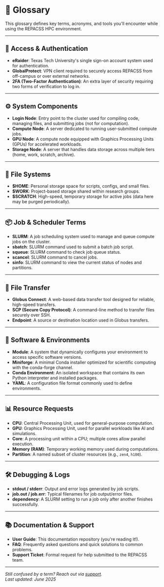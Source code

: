 # 📘 Glossary

This glossary defines key terms, acronyms, and tools you'll encounter while using the REPACSS HPC environment.

---

## 🔑 Access & Authentication

- **eRaider**: Texas Tech University's single sign-on account system used for authentication.
- **GlobalProtect**: VPN client required to securely access REPACSS from off-campus or over external networks.
- **2FA (Two-Factor Authentication)**: An extra layer of security requiring two forms of verification to log in.

---

## ⚙️ System Components

- **Login Node**: Entry point to the cluster used for compiling code, managing files, and submitting jobs (not for computation).
- **Compute Node**: A server dedicated to running user-submitted compute jobs.
- **GPU Node**: A compute node equipped with Graphics Processing Units (GPUs) for accelerated workloads.
- **Storage Node**: A server that handles data storage across multiple tiers (home, work, scratch, archive).

---

## 📁 File Systems

- **$HOME**: Personal storage space for scripts, configs, and small files.
- **$WORK**: Project-based storage shared within research groups.
- **$SCRATCH**: High-speed, temporary storage for active jobs (data here may be purged periodically).

---

## 📦 Job & Scheduler Terms

- **SLURM**: A job scheduling system used to manage and queue compute jobs on the cluster.
- **sbatch**: SLURM command used to submit a batch job script.
- **squeue**: SLURM command to check job queue status.
- **scancel**: SLURM command to cancel jobs.
- **sinfo**: SLURM command to view the current status of nodes and partitions.

---

## 📂 File Transfer

- **Globus Connect**: A web-based data transfer tool designed for reliable, high-speed transfers.
- **SCP (Secure Copy Protocol)**: A command-line method to transfer files securely over SSH.
- **Endpoint**: A source or destination location used in Globus transfers.

---

## 🧪 Software & Environments
- **Module**: A system that dynamically configures your environment to access specific software versions.
- **Miniforge**: A minimal Conda installer optimized for scientific computing with the conda-forge channel.
- **Conda Environment**: An isolated workspace that contains its own Python interpreter and installed packages.
- **YAML**: A configuration file format commonly used to define environments.

---

## 📊 Resource Requests

- **CPU**: Central Processing Unit, used for general-purpose computation.
- **GPU**: Graphics Processing Unit, used for parallel workloads like AI and simulations.
- **Core**: A processing unit within a CPU; multiple cores allow parallel execution.
- **Memory (RAM)**: Temporary working memory used during computations.
- **Partition**: A named subset of cluster resources (e.g., `zen4`, `h100`).

---

## 🛠 Debugging & Logs

- **stdout / stderr**: Output and error logs generated by job scripts.
- **job.out / job.err**: Typical filenames for job output/error files.
- **dependency**: A SLURM setting to run a job only after another finishes successfully.

---

## 📚 Documentation & Support

- **User Guide**: This documentation repository (you're reading it!).
- **FAQ**: Frequently asked questions and quick solutions to common problems.
- **Support Ticket**: Formal request for help submitted to the REPACSS team.

---

_Still confused by a term? Reach out via [support](support.md)._  
_Last updated: June 2025_
